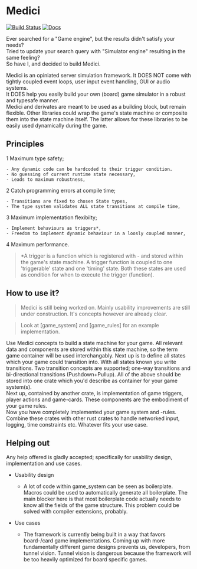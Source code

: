 # Medici

[![Build Status](https://travis-ci.org/Bert-Proesmans/medici.svg?branch=master)](https://travis-ci.org/Bert-Proesmans/medici)
[![Docs](https://media.readthedocs.org/static/projects/badges/unknown.svg)](https://bert-proesmans.github.io/medici)

Ever searched for a "Game engine", but the results didn't satisfy your needs?  
Tried to update your search query with "Simulator engine" resulting in the same feeling?  
So have I, and decided to build Medici.

Medici is an opiniated server simulation framework.
It DOES NOT come with tightly coupled event loops, user input event handling, GUI or audio systems.  
It DOES help you easily build your own (board) game simulator in a robust and typesafe manner.  
Medici and derivates are meant to be used as a building block, but remain flexible. Other libraries could wrap
the game's state machine or composite them into the state machine itself. The latter allows for these libraries
to be easily used dynamically during the game.

## Principles

1 Maximum type safety;
	
	- Any dynamic code can be hardcoded to their trigger condition.
	- No guessing of current runtime state necessary,	
	- Leads to maximum robustness,

2 Catch programming errors at compile time;

	- Transitions are fixed to chosen State types,
	- The type system validates ALL state transitions at compile time,

3 Maximum implementation flexibilty;
	
	- Implement behaviours as triggers*,
	- Freedom to implement dynamic behaviour in a loosly coupled manner,

4 Maximum performance.

> *A trigger is a function which is registered with - and stored within the game's state machine.
> A trigger function is coupled to one 'triggerable' state and one 'timing' state. Both these states
> are used as condition for when to execute the trigger (function).

## How to use it?

> Medici is still being worked on. Mainly usability improvements are still under construction.
> It's concepts however are already clear.  

> Look at [game_system] and [game_rules] for an example implementation.

Use Medici concepts to build a state machine for your game. All relevant data and components are
stored within this state machine, so the term game container will be used interchangably.
Next up is to define all states which your game could transition into.
With all states known you write transitions. Two transition concepts are supported; one-way
transitions and bi-directional transitions (Pushdown+Pullup).
All of the above should be stored into one crate which you'd describe as container for your 
game system(s).  
Next up, contained by another crate, is implementation of game triggers, player actions and game-cards.
These components are the embodiment of your game rules.  
Now you have completely implemented your game system and -rules. Combine these crates with other
rust crates to handle networked input, logging, time constraints etc. Whatever fits your use case.

## Helping out

Any help offered is gladly accepted; specifically for usability design, implementation and
use cases.

* Usability design

	- A lot of code within game_system can be seen as boilerplate. Macros could be used
	to automatically generate all boilerplate. The main	blocker here is that most boilerplate code 
	actually needs to know all the fields of the game structure. This problem could be solved
	with compiler extensions, probably.

* Use cases

	- The framework is currently being built in a way that favors board-/card game
	implementations. Coming up with more fundamentally different game designs prevents us, developers,
	from tunnel vision. Tunnel vision is dangerous because the framework will be too heavily optimized
	for board specific games.
